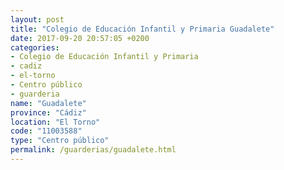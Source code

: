 ```yaml
---
layout: post
title: "Colegio de Educación Infantil y Primaria Guadalete"
date: 2017-09-20 20:57:05 +0200
categories:
- Colegio de Educación Infantil y Primaria
- cadiz
- el-torno
- Centro público
- guarderia
name: "Guadalete"
province: "Cádiz"
location: "El Torno"
code: "11003588"
type: "Centro público"
permalink: /guarderias/guadalete.html
---
```

